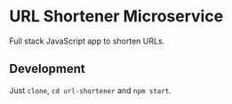 # URL Shortener Microservice
Full stack JavaScript app to shorten URLs.

## Development
Just `clone`, `cd url-shortener` and `npm start`.